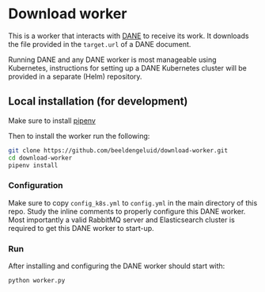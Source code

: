 # Download worker

This is a worker that interacts with [DANE](https://github.com/CLARIAH/DANE) to receive its work. 
It downloads the file provided in the `target.url` of a DANE document.

Running DANE and any DANE worker is most manageable using Kubernetes, instructions for setting up a DANE Kubernetes cluster will be provided in a separate (Helm) repository.

## Local installation (for development)

Make sure to install [pipenv](https://github.com/pypa/pipenv)

Then to install the worker run the following:

```bash
git clone https://github.com/beeldengeluid/download-worker.git
cd download-worker
pipenv install
```

### Configuration

Make sure to copy `config_k8s.yml` to `config.yml` in the main directory of this repo. Study the inline comments to properly configure this DANE worker. Most importantly a valid RabbitMQ server and Elasticsearch cluster is required to get this DANE worker to start-up.


### Run

After installing and configuring the DANE worker should start with:

```bash
python worker.py
```
